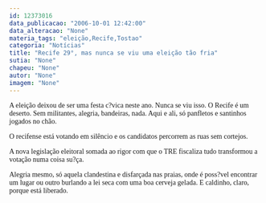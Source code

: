 ```yaml
---
id: 12373016
data_publicacao: "2006-10-01 12:42:00"
data_alteracao: "None"
materia_tags: "eleição,Recife,Tostao"
categoria: "Notícias"
title: "Recife 29°, mas nunca se viu uma eleição tão fria"
sutia: "None"
chapeu: "None"
autor: "None"
imagem: "None"
---
```

<p><P><FONT face=Verdana>A eleição deixou de ser uma festa c?vica neste ano. Nunca se viu isso. O Recife é um deserto. Sem militantes, alegria, bandeiras, nada. Aqui e ali, só panfletos e santinhos jogados no chão.</FONT></P></p>
<p><P><FONT face=Verdana>O recifense está votando em silêncio e os candidatos percorrem as ruas sem cortejos. </FONT></P></p>
<p><P><FONT face=Verdana>A nova legislação eleitoral somada ao rigor com que o TRE fiscaliza tudo transformou a votação numa coisa su?ça.</FONT></P></p>
<p><P><FONT face=Verdana>Alegria mesmo, só aquela clandestina e disfarçada nas praias, onde é poss?vel encontrar um lugar ou outro burlando a lei seca com uma boa cerveja gelada. E caldinho, claro, porque está liberado.</FONT></P> </p>
